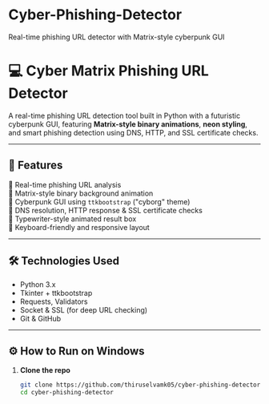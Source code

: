 # Cyber-Phishing-Detector
Real-time phishing URL detector with Matrix-style cyberpunk GUI


# 💻 Cyber Matrix Phishing URL Detector

A real-time phishing URL detection tool built in Python with a futuristic cyberpunk GUI, featuring **Matrix-style binary animations**, **neon styling**, and smart phishing detection using DNS, HTTP, and SSL certificate checks.

---

## 🚀 Features

🔹 Real-time phishing URL analysis  
🔹 Matrix-style binary background animation  
🔹 Cyberpunk GUI using `ttkbootstrap` ("cyborg" theme)  
🔹 DNS resolution, HTTP response & SSL certificate checks  
🔹 Typewriter-style animated result box  
🔹 Keyboard-friendly and responsive layout

---

## 🛠 Technologies Used

- Python 3.x
- Tkinter + ttkbootstrap
- Requests, Validators
- Socket & SSL (for deep URL checking)
- Git & GitHub

---

## ⚙️ How to Run on Windows

1. **Clone the repo**  
   ```bash
   git clone https://github.com/thiruselvamk05/cyber-phishing-detector
   cd cyber-phishing-detector
